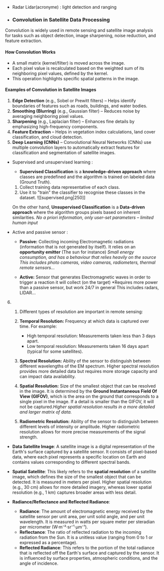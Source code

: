 - Radar Lidar(acronyme) : light detection and ranging
- ### **Convolution in Satellite Data Processing**

Convolution is widely used in remote sensing and satellite image analysis for tasks such as object detection, image sharpening, noise reduction, and feature extraction.

#### **How Convolution Works**

- A small matrix (kernel/filter) is moved across the image.
- Each pixel value is recalculated based on the weighted sum of its neighboring pixel values, defined by the kernel.
- This operation highlights specific spatial patterns in the image.

#### **Examples of Convolution in Satellite Images**

1. **Edge Detection** (e.g., Sobel or Prewitt filters) – Helps identify boundaries of features such as roads, buildings, and water bodies.
2. **Smoothing (Blurring)** (e.g., Gaussian filter) – Reduces noise by averaging neighboring pixel values.
3. **Sharpening** (e.g., Laplacian filter) – Enhances fine details by emphasizing high-frequency components.
4. **Feature Extraction** – Helps in vegetation index calculations, land cover classification, and cloud detection.
5. **Deep Learning (CNNs)** – Convolutional Neural Networks (CNNs) use multiple convolution layers to automatically extract features for classification and segmentation of satellite images.


- Supervised and unsupervised learning :
	- **Supervised Classification** is a **knowledge-driven approach** where classes are predefined and the algorithm is trained on labeled data (Ground Truth).
	1. Collect training data representative of each class.
	2. Use it to "train" the classifier to recognise these classes in the dataset.
	![[supervised.png|250]]
	
	On the other hand, **Unsupervised Classification** is a **Data-driven approach** where the algorithm groups pixels based on inherent similarities.
		*No a priori information, only user-set parameters – limited human input*
	
	
- Active and passive sensor : 
	
	- **Passive:** Collecting incoming Electromagnetic radiations (information that is not generated by itself). It relies on an **opportunity emitter** (The sun for instance)
		*Small energy consumption, and has a behaviour that relies heavily on the source
		This includes photo cameras, video cameras, radiometers, thermal remote sensors...*
	
	- **Active:** Sensor that generates Electromagnetic waves in order to trigger a reaction it will collect (on the target)
		*Requires more power than a passive sensor, but work 24/7 in general
		This includes radars, LIDAR...


6. 1. Different types of resolution are important in remote sensing:
    
    1. **Temporal Resolution:** Frequency at which data is captured over time. For example:
        
        - High temporal resolution: Measurements taken less than 3 days apart.
        - Low temporal resolution: Measurements taken 16 days apart (typical for some satellites).
        
    2. **Spectral Resolution:** Ability of the sensor to distinguish between different wavelengths of the EM spectrum. Higher spectral resolution provides more detailed data but requires more storage capacity and can impact data availability.
    3. **Spatial Resolution:** Size of the smallest object that can be resolved in the image. It is determined by the **Ground Instantaneous Field Of View (GIFOV)**, which is the area on the ground that corresponds to a single pixel in the image. If a detail is smaller than the GIFOV, it will not be captured._Higher spatial resolution results in a more detailed and larger matrix of data._
    4. **Radiometric Resolution:** Ability of the sensor to distinguish between different levels of intensity or amplitude. Higher radiometric resolution allows for more precise measurements of the signal strength.
- **Data Satellite Image**: A satellite image is a digital representation of the Earth's surface captured by a satellite sensor. It consists of pixel-based data, where each pixel represents a specific location on Earth and contains values corresponding to different spectral bands.
    
- **Spatial Satellite**: This likely refers to the **spatial resolution** of a satellite image, which defines the size of the smallest object that can be detected. It is measured in meters per pixel. Higher spatial resolution (e.g., 30 cm) allows for more detailed imagery, whereas lower spatial resolution (e.g., 1 km) captures broader areas with less detail.
    
- **Radiance/Reflectance and Reflected Radiance**:
    
    - **Radiance**: The amount of electromagnetic energy received by the satellite sensor per unit area, per unit solid angle, and per unit wavelength. It is measured in watts per square meter per steradian per micrometer (W·m⁻²·sr⁻¹·μm⁻¹).
    - **Reflectance**: The ratio of reflected radiation to the incoming radiation from the Sun. It is a unitless value (ranging from 0 to 1 or expressed as a percentage).
    - **Reflected Radiance**: This refers to the portion of the total radiance that is reflected off the Earth's surface and captured by the sensor. It is influenced by surface properties, atmospheric conditions, and the angle of incidence.